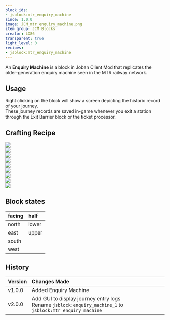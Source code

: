 ```yaml
---
block_ids:
- jsblock:mtr_enquiry_machine
since: 1.0.0
image: JCM_mtr_enquiry_machine.png
item_group: JCM Blocks
creator: LX86
transparent: true
light_level: 0
recipes:
- jsblock:mtr_enquiry_machine
---
```


An **Enquiry Machine** is a block in Joban Client Mod that replicates the older-generation enquiry machine seen in the MTR railway network.

## Usage
Right clicking on the block will show a screen depicting the historic record of your journey.  
These journey records are saved in-game whenever you exit a station through the Exit Barrier block or the ticket processor.

## Crafting Recipe
<div class="crafting">
    <div class="crafting-table">
        <!-- row 1 -->
        <div><img src="../crafting/Minecraft_Iron_ingot.png"></div>
        <div><img src="../crafting/Minecraft_Iron_ingot.png"></div>
        <div><img src="../crafting/Minecraft_Redstone.png"></div>
        <!-- row 2 -->
        <div><img src="../crafting/Minecraft_Iron_ingot.png"></div>
        <div></div>
        <div><img src="../crafting/Minecraft_Iron_ingot.png"></div>
        <!-- row 3 -->
        <div><img src="../crafting/Minecraft_Iron_ingot.png"></div>
        <div><img src="../crafting/Minecraft_Iron_ingot.png"></div>
        <div><img src="../crafting/Minecraft_Iron_ingot.png"></div>
    </div>
    <div class="crafting-arrow"></div>
    <div class="crafting-result" data-count="4">
        <img src="../crafting/JCM_Item_Mtr_enquiry_machine.png">
    </div>
</div>

## Block states
| facing | half  |
|:-------|:------|
| north  | lower |
| east   | upper |
| south  |       |
| west   |       |

## History
| Version | Changes Made                                                                                                 |
|:--------|:-------------------------------------------------------------------------------------------------------------|
| v1.0.0  | Added Enquiry Machine                                                                                        |
| v2.0.0  | Add GUI to display journey entry logs<br>Rename `jsblock:enquiry_machine_1` to `jsblock:mtr_enquiry_machine` |